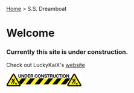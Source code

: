 [Home](https://anarchy-artichokey.github.io) > S.S. Dreamboat
# Welcome
### Currently this site is under construction.
Check out LuckyKaiX's [website](https://sites.google.com/view/luckykaix/home)  
  
![Under Construction](assets/HoHollywoodBungalow4907imgsourcesunderconstruction.gif)
